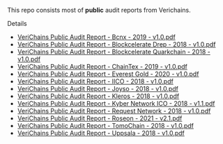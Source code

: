 This repo consists most of **public** audit reports from Verichains.

Details 

  * [VeriChains Public Audit Report - Bcnx - 2019 - v1.0.pdf](https://github.com/verichains/public-audit-reports/blob/main/VeriChains%20Public%20Audit%20Report%20-%20Bcnx%20-%202019%20-%20v1.0.pdf)
  * [VeriChains Public Audit Report - Blockcelerate Drep - 2018 - v1.0.pdf](https://github.com/verichains/public-audit-reports/blob/main/VeriChains%20Public%20Audit%20Report%20-%20Blockcelerate%20Drep%20-%202018%20-%20v1.0.pdf)
  * [VeriChains Public Audit Report - Blockcelerate Quarkchain - 2018 - v1.0.pdf](https://github.com/verichains/public-audit-reports/blob/main/VeriChains%20Public%20Audit%20Report%20-%20Blockcelerate%20Quarkchain%20-%202018%20-%20v1.0.pdf)
  * [VeriChains Public Audit Report - ChainTex - 2019 - v1.0.pdf](https://github.com/verichains/public-audit-reports/blob/main/VeriChains%20Public%20Audit%20Report%20-%20ChainTex%20-%202019%20-%20v1.0.pdf)
  * [VeriChains Public Audit Report - Everest Gold - 2020 - v1.0.pdf](https://github.com/verichains/public-audit-reports/blob/main/VeriChains%20Public%20Audit%20Report%20-%20Everest%20Gold%20-%202020%20-%20v1.0.pdf)
  * [VeriChains Public Audit Report - IICO - 2018 - v1.0.pdf](https://github.com/verichains/public-audit-reports/blob/main/VeriChains%20Public%20Audit%20Report%20-%20IICO%20-%202018%20-%20v1.0.pdf)
  * [VeriChains Public Audit Report - Joyso - 2018 - v1.0.pdf](https://github.com/verichains/public-audit-reports/blob/main/VeriChains%20Public%20Audit%20Report%20-%20Joyso%20-%202018%20-%20v1.0.pdf)
  * [VeriChains Public Audit Report - Kleros - 2018 - v1.0.pdf](https://github.com/verichains/public-audit-reports/blob/main/VeriChains%20Public%20Audit%20Report%20-%20Kleros%20-%202018%20-%20v1.0.pdf)
  * [VeriChains Public Audit Report - Kyber Network ICO - 2018 - v1.1.pdf](https://github.com/verichains/public-audit-reports/blob/main/VeriChains%20Public%20Audit%20Report%20-%20Kyber%20Network%20ICO%20-%202018%20-%20v1.1.pdf)
  * [VeriChains Public Audit Report - Request Network - 2018 - v1.0.pdf](https://github.com/verichains/public-audit-reports/blob/main/VeriChains%20Public%20Audit%20Report%20-%20Request%20Network%20-%202018%20-%20v1.0.pdf)
  * [VeriChains Public Audit Report - Roseon - 2021 - v2.1.pdf](https://github.com/verichains/public-audit-reports/blob/main/VeriChains%20Public%20Audit%20Report%20-%20Roseon%20-%202021%20-%20v2.1.pdf)
  * [VeriChains Public Audit Report - TomoChain - 2018 - v1.0.pdf](https://github.com/verichains/public-audit-reports/blob/main/VeriChains%20Public%20Audit%20Report%20-%20TomoChain%20-%202018%20-%20v1.0.pdf)
  * [VeriChains Public Audit Report - Uppsala - 2018 - v1.0.pdf](https://github.com/verichains/public-audit-reports/blob/main/VeriChains%20Public%20Audit%20Report%20-%20Uppsala%20-%202018%20-%20v1.0.pdf)
